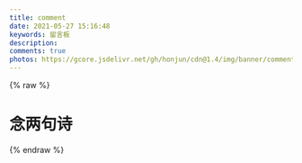```yaml
---
title: comment
date: 2021-05-27 15:16:48
keywords: 留言板
description: 
comments: true
photos: https://gcore.jsdelivr.net/gh/honjun/cdn@1.4/img/banner/comment.jpg
---
```

{% raw %}
<div class="entry-content">
  <div class="poem-wrap">
    <div class="poem-border poem-left">
    </div>
    <div class="poem-border poem-right">
    </div>
    <h1>
    念两句诗</h1>
    <p id="poem">
    </p>
    <p id="info">
    </p>
  </div>
</div>

{% endraw %}

